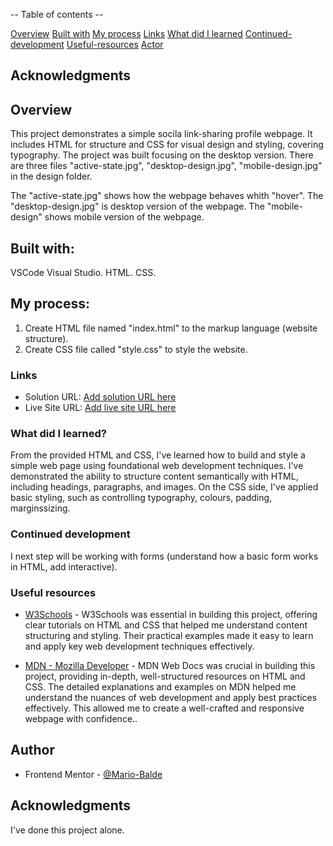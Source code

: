-- Table of contents --

[Overview](#overview)
[Built with](#Built-with)
[My process](#My-process)
[Links](#Links)
[What did I learned](#What-did-I-learned?)
[Continued-development](#Continued-development)
[Useful-resources](#Useful-resources)
[Actor](#Author) 
## Acknowledgments


## Overview
This project demonstrates a simple socila link-sharing profile webpage. It includes HTML for structure and CSS for visual design and styling, covering typography. The project was built focusing on the desktop version. There are three files "active-state.jpg", "desktop-design.jpg", "mobile-design.jpg" in the design folder.  

The "active-state.jpg" shows how the webpage behaves whith "hover".
The "desktop-design.jpg" is desktop version of the webpage. 
The "mobile-design" shows mobile version of the webpage.

## Built with:
VSCode Visual Studio.
HTML.
CSS.

## My process:
1. Create HTML file named "index.html" to the markup language (website structure).
2. Create CSS file called "style.css" to style the website.

### Links

- Solution URL: [Add solution URL here](https://github.com/Mario-Balde/Frontend-Mentor_Social-links-profile)
- Live Site URL: [Add live site URL here](https://your-live-site-url.com)

### What did I learned?
From the provided HTML and CSS, I've learned how to build and style a simple web page using foundational web development techniques. I've demonstrated the ability to structure content semantically with HTML, including headings, paragraphs, and images. On the CSS side, I've applied basic styling, such as controlling typography, colours, padding, marginssizing. 

### Continued development
I next step will be working with forms (understand how a basic form works in HTML, add interactive).

### Useful resources
- [W3Schools](https://www.w3schools.com/) - W3Schools was essential in building this project, offering clear tutorials on HTML and CSS that helped me understand content structuring and styling. Their practical examples made it easy to learn and apply key web development techniques effectively.

- [MDN - Mozilla Developer](https://www.example.com) - MDN Web Docs was crucial in building this project, providing in-depth, well-structured resources on HTML and CSS. The detailed explanations and examples on MDN helped me understand the nuances of web development and apply best practices effectively. This allowed me to create a well-crafted and responsive webpage with confidence..

## Author
- Frontend Mentor - [@Mario-Balde](https://www.frontendmentor.io/profile/Mario-Balde)

## Acknowledgments
I've done this project alone.

